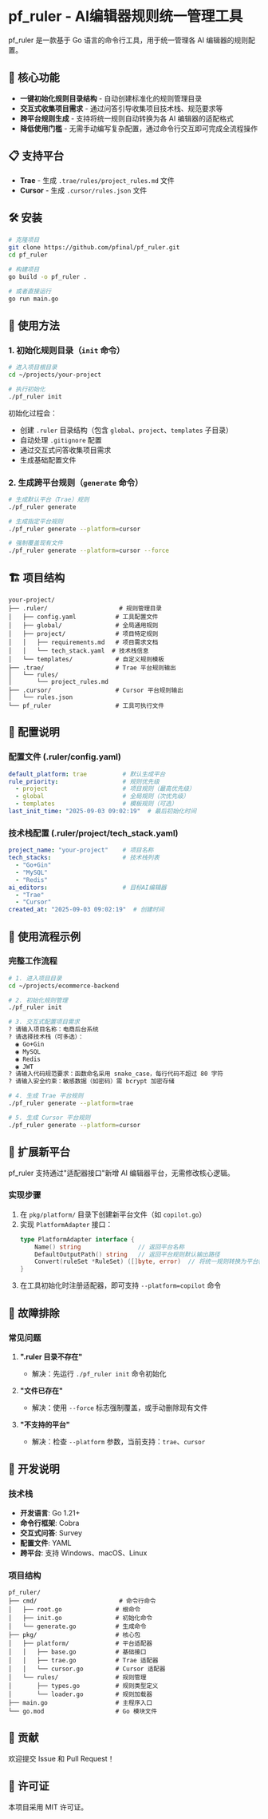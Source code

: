 # pf_ruler - AI编辑器规则统一管理工具

pf_ruler 是一款基于 Go 语言的命令行工具，用于统一管理各 AI 编辑器的规则配置。

## 🚀 核心功能

- **一键初始化规则目录结构** - 自动创建标准化的规则管理目录
- **交互式收集项目需求** - 通过问答引导收集项目技术栈、规范要求等
- **跨平台规则生成** - 支持将统一规则自动转换为各 AI 编辑器的适配格式
- **降低使用门槛** - 无需手动编写复杂配置，通过命令行交互即可完成全流程操作

## 📋 支持平台

- **Trae** - 生成 `.trae/rules/project_rules.md` 文件
- **Cursor** - 生成 `.cursor/rules.json` 文件

## 🛠️ 安装

```bash
# 克隆项目
git clone https://github.com/pfinal/pf_ruler.git
cd pf_ruler

# 构建项目
go build -o pf_ruler .

# 或者直接运行
go run main.go
```

## 📖 使用方法

### 1. 初始化规则目录（`init` 命令）

```bash
# 进入项目根目录
cd ~/projects/your-project

# 执行初始化
./pf_ruler init
```

初始化过程会：
- 创建 `.ruler` 目录结构（包含 `global`、`project`、`templates` 子目录）
- 自动处理 `.gitignore` 配置
- 通过交互式问答收集项目需求
- 生成基础配置文件

### 2. 生成跨平台规则（`generate` 命令）

```bash
# 生成默认平台（Trae）规则
./pf_ruler generate

# 生成指定平台规则
./pf_ruler generate --platform=cursor

# 强制覆盖现有文件
./pf_ruler generate --platform=cursor --force
```

## 🏗️ 项目结构

```
your-project/
├── .ruler/                    # 规则管理目录
│   ├── config.yaml           # 工具配置文件
│   ├── global/               # 全局通用规则
│   ├── project/              # 项目特定规则
│   │   ├── requirements.md   # 项目需求文档
│   │   └── tech_stack.yaml  # 技术栈信息
│   └── templates/            # 自定义规则模板
├── .trae/                    # Trae 平台规则输出
│   └── rules/
│       └── project_rules.md
├── .cursor/                  # Cursor 平台规则输出
│   └── rules.json
└── pf_ruler                  # 工具可执行文件
```

## 🔧 配置说明

### 配置文件 (.ruler/config.yaml)

```yaml
default_platform: trae          # 默认生成平台
rule_priority:                  # 规则优先级
  - project                     # 项目规则（最高优先级）
  - global                      # 全局规则（次优先级）
  - templates                   # 模板规则（可选）
last_init_time: "2025-09-03 09:02:19"  # 最后初始化时间
```

### 技术栈配置 (.ruler/project/tech_stack.yaml)

```yaml
project_name: "your-project"    # 项目名称
tech_stacks:                    # 技术栈列表
  - "Go+Gin"
  - "MySQL"
  - "Redis"
ai_editors:                     # 目标AI编辑器
  - "Trae"
  - "Cursor"
created_at: "2025-09-03 09:02:19"  # 创建时间
```

## 🎯 使用流程示例

### 完整工作流程

```bash
# 1. 进入项目目录
cd ~/projects/ecommerce-backend

# 2. 初始化规则管理
./pf_ruler init

# 3. 交互式配置项目需求
? 请输入项目名称：电商后台系统
? 请选择技术栈（可多选）： 
  ◉ Go+Gin
  ◉ MySQL
  ◉ Redis
  ◉ JWT
? 请输入代码规范要求：函数命名采用 snake_case，每行代码不超过 80 字符
? 请输入安全约束：敏感数据（如密码）需 bcrypt 加密存储

# 4. 生成 Trae 平台规则
./pf_ruler generate --platform=trae

# 5. 生成 Cursor 平台规则
./pf_ruler generate --platform=cursor
```

## 🔌 扩展新平台

pf_ruler 支持通过"适配器接口"新增 AI 编辑器平台，无需修改核心逻辑。

### 实现步骤

1. 在 `pkg/platform/` 目录下创建新平台文件（如 `copilot.go`）
2. 实现 `PlatformAdapter` 接口：
   ```go
   type PlatformAdapter interface {
       Name() string                // 返回平台名称
       DefaultOutputPath() string   // 返回平台规则默认输出路径
       Convert(ruleSet *RuleSet) ([]byte, error)  // 将统一规则转换为平台格式
   }
   ```
3. 在工具初始化时注册适配器，即可支持 `--platform=copilot` 命令

## 🐛 故障排除

### 常见问题

1. **".ruler 目录不存在"**
   - 解决：先运行 `./pf_ruler init` 命令初始化

2. **"文件已存在"**
   - 解决：使用 `--force` 标志强制覆盖，或手动删除现有文件

3. **"不支持的平台"**
   - 解决：检查 `--platform` 参数，当前支持：`trae`、`cursor`

## 📝 开发说明

### 技术栈

- **开发语言**: Go 1.21+
- **命令行框架**: Cobra
- **交互式问答**: Survey
- **配置文件**: YAML
- **跨平台**: 支持 Windows、macOS、Linux

### 项目结构

```
pf_ruler/
├── cmd/                       # 命令行命令
│   ├── root.go               # 根命令
│   ├── init.go               # 初始化命令
│   └── generate.go           # 生成命令
├── pkg/                      # 核心包
│   ├── platform/             # 平台适配器
│   │   ├── base.go           # 基础接口
│   │   ├── trae.go           # Trae 适配器
│   │   └── cursor.go         # Cursor 适配器
│   └── rules/                # 规则管理
│       ├── types.go          # 规则类型定义
│       └── loader.go         # 规则加载器
├── main.go                   # 主程序入口
└── go.mod                    # Go 模块文件
```

## 🤝 贡献

欢迎提交 Issue 和 Pull Request！

## 📄 许可证

本项目采用 MIT 许可证。
